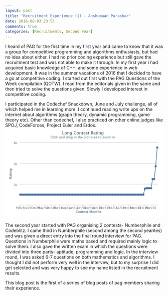 ```yaml
---
layout: post
title: "Recruitment Experience (1) - Anshumaan Parashar"
date: 2016-08-03 23:55
comments: true
categories: [Recruitments, Second Year] 
---
```


I heard of PAG for the first time in my first year and came to know that it was a group for competitive programming and algorithms enthusiasts, but had no idea about either. I had no prior coding experience but still gave the recruitment test and was not able to make it through. In my first year i had acquired basic knowledge of C++, and some experience in web development. It was in the summer vacations of 2016 that I decided to have a go at competitive coding. I started out first with the PAG Questions of the Week compilation (QOTW). I read from the editorials given in the same and then tried to solve the questions given. Slowly I developed interest in competitive coding.

I participated in the Codechef Snackdown, June and July challenge, all of which helped me in learning more. I continued reading write ups on the internet about algorithms (graph theory, dynamic programming, game theory etc). Other than codechef, I also practiced on other online judges like SPOJ, CodeForces, Project Euler and Erdos. 
<img src = "./images/posts/recruitment/anshumaan.jpg">

The second year started with PAG organising 2 contests- Numberphile and Codeblitz. I came third in Numberphile (second among the second yearites) and was given a direct entry into the final round interview for PAG. Questions in Numberphile were maths based and required mainly logic to solve them. I also gave the written exam in which the questions were divided into three parts- aptitude, programming and logic. In the interview round, I was asked 6-7 questions on both mathematics and algorithms. I thought I did not perform very well in the intervew, but to my surprise I did get selected and was very happy to see my name listed in the recruitment results.

This blog post is the first of a series of blog posts of pag members sharing their experience.